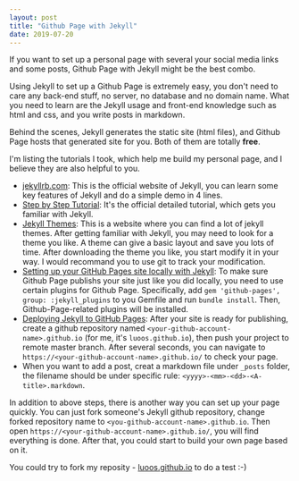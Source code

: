 ```yaml
---
layout: post
title: "Github Page with Jekyll"
date: 2019-07-20
---
```

If you want to set up a personal page with several your social media links and some posts, Github Page with Jekyll might be the best combo.

Using Jekyll to set up a Github Page is extremely easy, you don't need to care any back-end stuff, no server, no database and no domain name. What you need to learn are the Jekyll usage and front-end knowledge such as html and css, and you write posts in markdown.

Behind the scenes, Jekyll generates the static site (html files), and Github Page hosts that generated site for you. Both of them are totally **free**.

I'm listing the tutorials I took, which help me build my personal page, and I believe they are also helpful to you.

- [jekyllrb.com](https://jekyllrb.com/): This is the official website of Jekyll, you can learn some key features of Jekyll and do a simple demo in 4 lines.
- [Step by Step Tutorial](https://jekyllrb.com/docs/step-by-step/01-setup/): It's the official detailed tutorial, which gets you familiar with Jekyll.
- [Jekyll Themes](http://jekyllthemes.org/): This is a website where you can find a lot of jekyll themes. After getting familiar with Jekyll, you may need to look for a theme you like. A theme can give a basic layout and save you lots of time. After downloading the theme you like, you start modify it in your way. I would recommand you to use git to track your modification.
- [Setting up your GitHub Pages site locally with Jekyll](https://help.github.com/en/articles/setting-up-your-github-pages-site-locally-with-jekyll): To make sure Github Page publishs your site just like you did locally, you need to use certain plugins for Github Page. Specifically, add `gem 'github-pages', group: :jekyll_plugins` to you Gemfile and run `bundle install`. Then, Github-Page-related plugins will be installed.
- [Deploying Jekyll to GitHub Pages](https://jekyllrb.com/docs/github-pages/#deploying-jekyll-to-github-pages): After your site is ready for publishing, create a github repository named `<your-github-account-name>.github.io` (for me, it's `luoos.github.io`), then push your project to remote master branch. After several seconds, you can navigate to `https://<your-github-account-name>.github.io/` to check your page.
- When you want to add a post, creat a markdown file under `_posts` folder, the filename should be under specific rule: `<yyyy>-<mm>-<dd>-<A-title>.markdown`.

In addition to above steps, there is another way you can set up your page quickly. You can just fork someone's Jekyll github repository, change forked repository name to `<you-github-account-name>.github.io`. Then open `https://<your-github-account-name>.github.io/`, you will find everything is done. After that, you could start to build your own page based on it.

You could try to fork my reposity - [luoos.github.io](https://github.com/luoos/luoos.github.io) to do a test :-)
